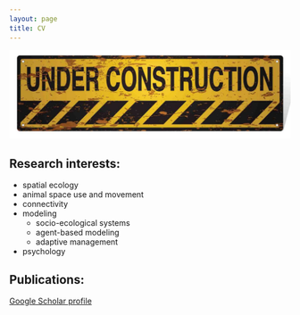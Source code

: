 ```yaml
---
layout: page
title: CV
---
```


![under construction](/images/under-construction.jpg)


## Research interests:
* spatial ecology
* animal space use and movement
* connectivity
* modeling
  * socio-ecological systems
  * agent-based modeling
  * adaptive management
* psychology


## Publications:

<a href="http://scholar.google.com/citations?user=JMC4Q2gAAAAJ&hl=en" target="_blank">Google Scholar profile</a>

